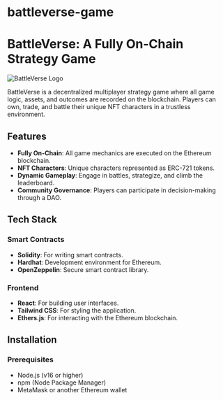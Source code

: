 # battleverse-game
# BattleVerse: A Fully On-Chain Strategy Game

![BattleVerse Logo](https://placehold.co/400x200?text=BattleVerse&font=orbitron)

BattleVerse is a decentralized multiplayer strategy game where all game logic, assets, and outcomes are recorded on the blockchain. Players can own, trade, and battle their unique NFT characters in a trustless environment.

## Features

- **Fully On-Chain**: All game mechanics are executed on the Ethereum blockchain.
- **NFT Characters**: Unique characters represented as ERC-721 tokens.
- **Dynamic Gameplay**: Engage in battles, strategize, and climb the leaderboard.
- **Community Governance**: Players can participate in decision-making through a DAO.

## Tech Stack

### Smart Contracts
- **Solidity**: For writing smart contracts.
- **Hardhat**: Development environment for Ethereum.
- **OpenZeppelin**: Secure smart contract library.

### Frontend
- **React**: For building user interfaces.
- **Tailwind CSS**: For styling the application.
- **Ethers.js**: For interacting with the Ethereum blockchain.

## Installation

### Prerequisites
- Node.js (v16 or higher)
- npm (Node Package Manager)
- MetaMask or another Ethereum wallet

